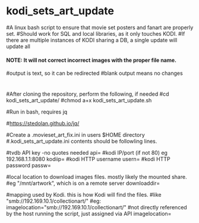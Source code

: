 # kodi_sets_art_update
#A linux bash script to ensure that movie set posters and fanart are properly set. 
#Should work for SQL and local libraries, as it only touches KODI.
#If there are multiple instances of KODI sharing a DB, a single update will update all
#### NOTE: It will not correct incorrect images with the proper file name.

#output is text, so it can be redirected
#blank output means no changes
#
#After cloning the repository, perform the following, if needed
#cd kodi_sets_art_update/
#chmod a+x kodi_sets_art_update.sh

#Run in bash, requires jq

#https://stedolan.github.io/jq/

#Create a .movieset_art_fix.ini in users $HOME directory
#.kodi_sets_art_update.ini contents should be followling lines.

#tvdb API key -no quotes needed
api=
#kodi IP/port (if not 80) eg 192.168.1.1:8080
kodiip=
#kodi HTTP username
usern=
#kodi HTTP password
passw=

#local location to download images files. mostly likely the mounted share.
#eg "/mnt/artwork", which is on a remote server
downloaddir=

#mapping used by Kodi. this is how Kodi will find the files.
#like "smb://192.169.10.1/collectionart/"
#eg: imagelocation="smb://192.169.10.1/collectionart/"
#not directly referenced by the host running the script, just assigned via API
imagelocation=

